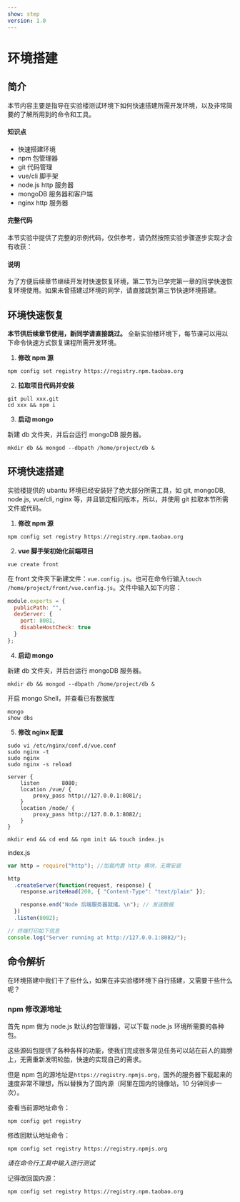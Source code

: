 ```yaml
---
show: step
version: 1.0
---
```


# 环境搭建

## 简介

本节内容主要是指导在实验楼测试环境下如何快速搭建所需开发环境，以及非常简要的了解所用到的命令和工具。

#### 知识点

- 快速搭建环境
- npm 包管理器
- git 代码管理
- vue/cli 脚手架
- node.js http 服务器
- mongoDB 服务器和客户端
- nginx http 服务器

#### 完整代码

本节实验中提供了完整的示例代码，仅供参考，请仍然按照实验步骤逐步实现才会有收获：

<!-- ```
# 下载代码文件并解压
$ wget http://labfile.oss.aliyuncs.com/courses/923/week7/code/lab2.zip
``` -->

#### 说明

为了方便后续章节继续开发时快速恢复环境，第二节为已学完第一章的同学快速恢复环境使用。如果未曾搭建过环境的同学，请直接跳到第三节快速环境搭建。

## 环境快速恢复

**本节供后续章节使用，新同学请直接跳过。**
全新实验楼环境下，每节课可以用以下命令快速方式恢复课程所需开发环境。

1. **修改 npm 源**

`npm config set registry https://registry.npm.taobao.org`

2.  **拉取项目代码并安装**

```
git pull xxx.git
cd xxx && npm i
```

3.  **启动 mongo**

新建 db 文件夹，并后台运行 mongoDB 服务器。

```console
mkdir db && mongod --dbpath /home/project/db &
```

## 环境快速搭建

实验楼提供的 ubantu 环境已经安装好了绝大部分所需工具，如 git, mongoDB, node.js, vue/cli, nginx 等，并且锁定相同版本，所以，并使用 git 拉取本节所需文件或代码。

1. **修改 npm 源**

`npm config set registry https://registry.npm.taobao.org`

2.  **vue 脚手架初始化前端项目**

`vue create front`

在 front 文件夹下新建文件：`vue.config.js`。也可在命令行输入`touch /home/project/front/vue.config.js`。文件中输入如下内容：

```js
module.exports = {
  publicPath: "",
  devServer: {
    port: 8081,
    disableHostCheck: true
  }
};
```

4.  **启动 mongo**

新建 db 文件夹，并后台运行 mongoDB 服务器。

```console
mkdir db && mongod --dbpath /home/project/db &
```

开启 mongo Shell，并查看已有数据库

```console
mongo
show dbs
```

5. **修改 nginx 配置**

```
sudo vi /etc/nginx/conf.d/vue.conf
sudo nginx -t
sudo nginx
sudo nginx -s reload
```

```
server {
    listen       8080;
    location /vue/ {
        proxy_pass http://127.0.0.1:8081/;
    }
    location /node/ {
        proxy_pass http://127.0.0.1:8082/;
    }
}
```

`mkdir end && cd end && npm init && touch index.js`

index.js

```js
var http = require("http"); //加载内置 http 模块，无需安装

http
  .createServer(function(request, response) {
    response.writeHead(200, { "Content-Type": "text/plain" });

    response.end("Node 后端服务器就绪。\n"); // 发送数据
  })
  .listen(8082);

// 终端打印如下信息
console.log("Server running at http://127.0.0.1:8082/");
```

## 命令解析

在环境搭建中我们干了些什么，如果在非实验楼环境下自行搭建，又需要干些什么呢？

### npm 修改源地址

首先 npm 做为 node.js 默认的包管理器，可以下载 node.js 环境所需要的各种包。

这些源码包提供了各种各样的功能，使我们完成很多常见任务可以站在前人的肩膀上，无需重新发明轮胎，快速的实现自己的需求。

但是 npm 包的源地址是`https://registry.npmjs.org`，国外的服务器下载起来的速度非常不理想，所以替换为了国内源（阿里在国内的镜像站，10 分钟同步一次）。

查看当前源地址命令：

`npm config get registry`

修改回默认地址命令：

`npm config set registry https://registry.npmjs.org`

_请在命令行工具中输入进行测试_

记得改回国内源：

`npm config set registry https://registry.npm.taobao.org`
